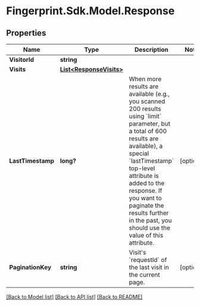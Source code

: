 # Fingerprint.Sdk.Model.Response
## Properties

Name | Type | Description | Notes
------------ | ------------- | ------------- | -------------
**VisitorId** | **string** |  | 
**Visits** | [**List&lt;ResponseVisits&gt;**](ResponseVisits.md) |  | 
**LastTimestamp** | **long?** | When more results are available (e.g., you scanned 200 results using &#x60;limit&#x60; parameter, but a total of 600 results are available), a special &#x60;lastTimestamp&#x60; top-level attribute is added to the response. If you want to paginate the results further in the past, you should use the value of this attribute. | [optional] 
**PaginationKey** | **string** | Visit&#x27;s &#x60;requestId&#x60; of the last visit in the current page. | [optional] 

[[Back to Model list]](../README.md#documentation-for-models) [[Back to API list]](../README.md#documentation-for-api-endpoints) [[Back to README]](../README.md)

